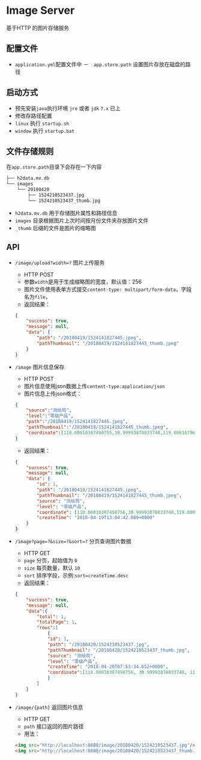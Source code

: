 # Image Server

基于HTTP 的图片存储服务

## 配置文件

- `application.yml`配置文件中
    －　`app.store.path` 设置图片存放在磁盘的路径

## 启动方式

- 预先安装`java`执行环境 `jre` 或者 `jdk` `7.x` 已上
- 修改存路径配置
- `linux` 执行  `startup.sh`
- `window` 执行 `startup.bat`
    
## 文件存储规则

在`app.store.path`目录下会存在一下内容

```sh
├── h2data.mv.db
└── images
    └── 20180420
        ├── 1524210523437.jpg
        └── 1524210523437_thumb.jpg

```

- `h2data.mv.db` 用于存储图片属性和路径信息
- `images` 目录根据图片上次时间按月份文件夹存放图片文件
- `_thumb` 后缀的文件是图片的缩略图

## API

- `/image/upload?width=?` 图片上传服务
    - HTTP POST
    - 参数`width`是用于生成缩略图的宽度，默认值：256
    - 图片文件使用表单方式提交`content-type: multipart/form-data`，字段名为`file`，
    - 返回结果：
    
    ```json
    {
        "success": true,
        "message": null,
        "data": {
            "path": "/20180419/1524141827445.jpeg",
            "pathThumbnail": "/20180419/1524141827445_thumb.jpeg"
        }
    }
    ```
    
- `/image` 图片信息保存
    - HTTP POST
    - 图片信息使用json数据上传`content-type:application/json`
    - 图片信息上传json格式：
    ```json
    {
        "source":"测绘局",
        "level":"零级产品",
        "path":"/20180419/1524141827445.jpeg",
        "pathThumbnail":"/20180419/1524141827445_thumb.jpeg",
        "coordinate":[118.00018387498755,38.99993870833748,119.00018796109839,39.999942794448316]
    }
    ```
    - 返回结果：
    ```json
    {
        "success": true,
        "message": null,
        "data": {
            "id": 1,
            "path": "/20180419/1524141827445.jpeg",
            "pathThumbnail": "/20180419/1524141827445_thumb.jpeg",
            "source": "测绘局",
            "level": "零级产品",
            "coordinate": [118.00018387498756,38.99993870833748,119.00018796109839,39.999942794448316]},
            "createTime": "2018-04-19T13:04:42.089+0000"
        }
    }
    ```
- `/image?page=?&size=?&sort=?` 分页查询图片数据
    - HTTP GET    
    - `page` 分页，起始值为 `0`
    - `size` 每页数量，默认 `10`
    - `sort` 排序字段，示例:`sort=createTime.desc`
    - 返回结果：
    ```json
    {
        "success": true,
        "message": null,
        "data":{
            "total": 1,
            "totalPage": 1,
            "rows":[
                {
                "id": 1,
                "path": "/20180420/1524210523437.jpg",
                "pathThumbnail": "/20180420/1524210523437_thumb.jpg",
                "source": "测绘局",
                "level": "零级产品",
                "createTime": "2018-04-20T07:53:34.652+0000",
                "coordinate":[118.00018387498756, 38.99993870833748, 119.00018796109839, 39.999942794448316]
                }              
            ]
        }
    }
    
    ```
    
- `/image/{path}` 返回图片信息
    - HTTP GET
    - `path` 接口返回的图片路径
    - 用法：
    ```html
    <img src="http://localhost:8888/image/20180420/1524210523437.jpg"/>
    <img src="http://localhost:8888/image/20180420/1524210523437_thumb.jpg"/>
    ```